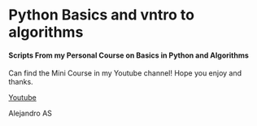 # Python Basics and vntro to algorithms


#### Scripts From my Personal Course on Basics in Python and Algorithms

Can find the Mini Course in my Youtube channel!
Hope you enjoy and thanks.

[Youtube](https://youtube.com)


Alejandro AS
